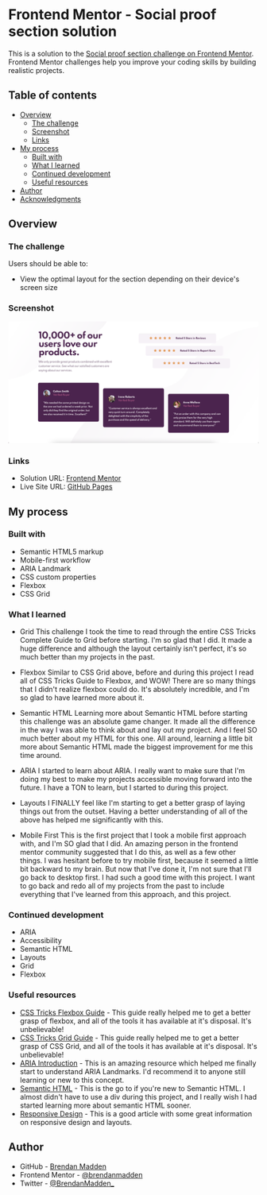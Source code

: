 # Frontend Mentor - Social proof section solution

This is a solution to the [Social proof section challenge on Frontend Mentor](https://www.frontendmentor.io/challenges/social-proof-section-6e0qTv_bA). Frontend Mentor challenges help you improve your coding skills by building realistic projects.

## Table of contents

- [Overview](#overview)
  - [The challenge](#the-challenge)
  - [Screenshot](#screenshot)
  - [Links](#links)
- [My process](#my-process)
  - [Built with](#built-with)
  - [What I learned](#what-i-learned)
  - [Continued development](#continued-development)
  - [Useful resources](#useful-resources)
- [Author](#author)
- [Acknowledgments](#acknowledgments)

## Overview

### The challenge

Users should be able to:

- View the optimal layout for the section depending on their device's screen size

### Screenshot

![](./images/screenshot.png)

### Links

- Solution URL: [Frontend Mentor](https://your-solution-url.com)
- Live Site URL: [GitHub Pages](https://your-live-site-url.com)

## My process

### Built with

- Semantic HTML5 markup
- Mobile-first workflow
- ARIA Landmark
- CSS custom properties
- Flexbox
- CSS Grid

### What I learned

- Grid
  This challenge I took the time to read through the entire CSS Tricks Complete Guide to Grid before starting. I'm so glad that I did. It made a huge difference and although the layout certainly isn't perfect, it's so much better than my projects in the past.

- Flexbox
  Similar to CSS Grid above, before and during this project I read all of CSS Tricks Guide to Flexbox, and WOW! There are so many things that I didn't realize flexbox could do. It's absolutely incredible, and I'm so glad to have learned more about it.

- Semantic HTML
  Learning more about Semantic HTML before starting this challenge was an absolute game changer. It made all the difference in the way I was able to think about and lay out my project. And I feel SO much better about my HTML for this one. All around, learning a little bit more about Semantic HTML made the biggest improvement for me this time around.

- ARIA
  I started to learn about ARIA. I really want to make sure that I'm doing my best to make my projects accessible moving forward into the future. I have a TON to learn, but I started to during this project.

- Layouts
  I FINALLY feel like I'm starting to get a better grasp of laying things out from the outset. Having a better understanding of all of the above has helped me significantly with this.

- Mobile First
  This is the first project that I took a mobile first approach with, and I'm SO glad that I did. An amazing person in the frontend mentor community suggested that I do this, as well as a few other things. I was hesitant before to try mobile first, because it seemed a little bit backward to my brain. But now that I've done it, I'm not sure that I'll go back to desktop first. I had such a good time with this project. I want to go back and redo all of my projects from the past to include everything that I've learned from this approach, and this project.

### Continued development

- ARIA
- Accessibility
- Semantic HTML
- Layouts
- Grid
- Flexbox

### Useful resources

- [CSS Tricks Flexbox Guide](https://css-tricks.com/snippets/css/a-guide-to-flexbox/#flexbox-properties) - This guide really helped me to get a better grasp of flexbox, and all of the tools it has available at it's disposal. It's unbelievable!
- [CSS Tricks Grid Guide](https://css-tricks.com/snippets/css/complete-guide-grid/) - This guide really helped me to get a better grasp of CSS Grid, and all of the tools it has available at it's disposal. It's unbelievable!
- [ARIA Introduction](https://developer.mozilla.org/en-US/docs/Web/Accessibility/ARIA) - This is an amazing resource which helped me finally start to understand ARIA Landmarks. I'd recommend it to anyone still learning or new to this concept.
- [Semantic HTML](https://www.w3schools.com/html/html5_semantic_elements.asp) - This is the go to if you're new to Semantic HTML. I almost didn't have to use a div during this project, and I really wish I had started learning more about semantic HTML sooner.
- [Responsive Design](https://developer.mozilla.org/en-US/docs/Learn/CSS/CSS_layout/Responsive_Design) - This is a good article with some great information on responsive design and layouts.

## Author

- GitHub - [Brendan Madden](https://github.com/brendanmadden)
- Frontend Mentor - [@brendanmadden](https://www.frontendmentor.io/profile/brendanmadden)
- Twitter - [@BrendanMadden\_](https://www.twitter.com/BrendanMadden_)
